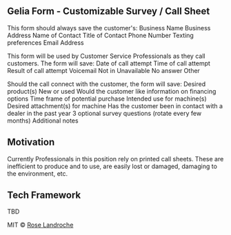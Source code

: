 ## Gelia Form - Customizable Survey / Call Sheet

This form should always save the customer's:
    Business Name
    Business Address
    Name of Contact
    Title of Contact
    Phone Number
        Texting preferences
    Email Address

This form will be used by Customer Service Professionals as they call customers. The form will save:
    Date of call attempt
    Time of call attempt
    Result of call attempt
        Voicemail
        Not in
        Unavailable
        No answer
        Other

Should the call connect with the customer, the form will save:
    Desired product(s)
    New or used
    Would the customer like information on financing options
    Time frame of potential purchase
    Intended use for machine(s)
    Desired attachment(s) for machine
    Has the customer been in contact with a dealer in the past year
    3 optional survey questions (rotate every few months)
    Additional notes

## Motivation

Currently Professionals in this position rely on printed call sheets. These are inefficient to produce and to use, are easily lost or damaged, damaging to the environment, etc.

## Tech Framework

TBD


MIT © [Rose Landroche]()